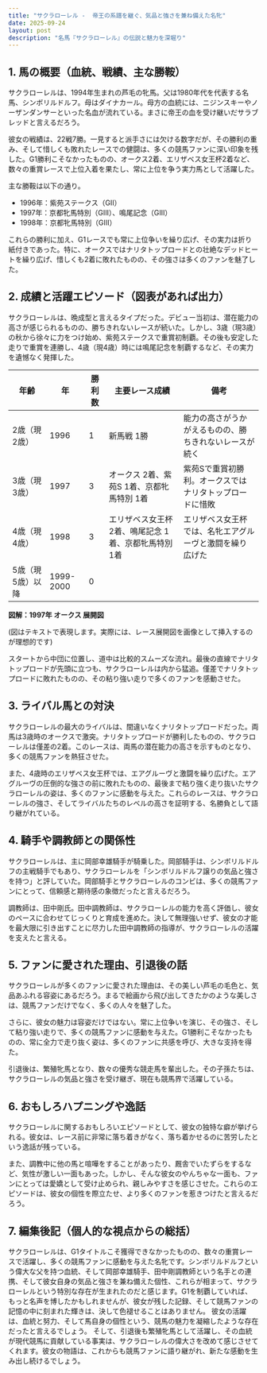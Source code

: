```yaml
---
title: "サクラローレル -  帝王の系譜を継ぐ、気品と強さを兼ね備えた名牝"
date: 2025-09-24
layout: post
description: "名馬『サクラローレル』の伝説と魅力を深堀り"
---
```


## 1. 馬の概要（血統、戦績、主な勝鞍）

サクラローレルは、1994年生まれの芦毛の牝馬。父は1980年代を代表する名馬、シンボリルドルフ。母はダイナカール。母方の血統には、ニジンスキーやノーザンダンサーといった名血が流れている。まさに帝王の血を受け継いだサラブレッドと言えるだろう。

彼女の戦績は、22戦7勝。一見すると派手さには欠ける数字だが、その勝利の重み、そして惜しくも敗れたレースでの健闘は、多くの競馬ファンに深い印象を残した。G1勝利こそなかったものの、オークス2着、エリザベス女王杯2着など、数々の重賞レースで上位入着を果たし、常に上位を争う実力馬として活躍した。

主な勝鞍は以下の通り。

* 1996年：紫苑ステークス（GII）
* 1997年：京都牝馬特別（GIII）、鳴尾記念（GIII）
* 1998年：京都牝馬特別（GIII）

これらの勝利に加え、G1レースでも常に上位争いを繰り広げ、その実力は折り紙付きであった。特に、オークスではナリタトップロードとの壮絶なデッドヒートを繰り広げ、惜しくも2着に敗れたものの、その強さは多くのファンを魅了した。


## 2. 成績と活躍エピソード（図表があれば出力）

サクラローレルは、晩成型と言えるタイプだった。デビュー当初は、潜在能力の高さが感じられるものの、勝ちきれないレースが続いた。しかし、3歳（現3歳）の秋から徐々に力をつけ始め、紫苑ステークスで重賞初制覇。その後も安定した走りで重賞を連勝し、4歳（現4歳）時には鳴尾記念を制覇するなど、その実力を遺憾なく発揮した。

| 年齢 | 年 | 勝利数 | 主要レース成績 | 備考 |
|---|---|---|---|---|
| 2歳（現2歳） | 1996 | 1 | 新馬戦 1勝 | 能力の高さがうかがえるものの、勝ちきれないレースが続く |
| 3歳（現3歳） | 1997 | 3 | オークス 2着、紫苑S 1着、京都牝馬特別 1着 | 紫苑Sで重賞初勝利。オークスではナリタトップロードに惜敗 |
| 4歳（現4歳） | 1998 | 3 | エリザベス女王杯 2着、鳴尾記念 1着、京都牝馬特別 1着 | エリザベス女王杯では、名牝エアグルーヴと激闘を繰り広げた |
| 5歳（現5歳）以降 | 1999-2000 | 0 |  |  |


**図解：1997年 オークス 展開図**

(図はテキストで表現します。実際には、レース展開図を画像として挿入するのが理想的です)

スタートから中団に位置し、道中は比較的スムーズな流れ。最後の直線でナリタトップロードが先頭に立つも、サクラローレルは内から猛追。僅差でナリタトップロードに敗れたものの、その粘り強い走りで多くのファンを感動させた。


## 3. ライバル馬との対決

サクラローレルの最大のライバルは、間違いなくナリタトップロードだった。両馬は3歳時のオークスで激突。ナリタトップロードが勝利したものの、サクラローレルは僅差の2着。このレースは、両馬の潜在能力の高さを示すものとなり、多くの競馬ファンを熱狂させた。

また、4歳時のエリザベス女王杯では、エアグルーヴと激闘を繰り広げた。エアグルーヴの圧倒的な強さの前に敗れたものの、最後まで粘り強く走り抜いたサクラローレルの姿は、多くのファンに感動を与えた。これらのレースは、サクラローレルの強さ、そしてライバルたちのレベルの高さを証明する、名勝負として語り継がれている。


## 4. 騎手や調教師との関係性

サクラローレルは、主に岡部幸雄騎手が騎乗した。岡部騎手は、シンボリルドルフの主戦騎手でもあり、サクラローレルを「シンボリルドルフ譲りの気品と強さを持つ」と評していた。岡部騎手とサクラローレルのコンビは、多くの競馬ファンにとって、信頼感と期待感の象徴だったと言えるだろう。

調教師は、田中剛氏。田中調教師は、サクラローレルの能力を高く評価し、彼女のペースに合わせてじっくりと育成を進めた。決して無理強いせず、彼女の才能を最大限に引き出すことに尽力した田中調教師の指導が、サクラローレルの活躍を支えたと言える。


## 5. ファンに愛された理由、引退後の話

サクラローレルが多くのファンに愛された理由は、その美しい芦毛の毛色と、気品あふれる容姿にあるだろう。まるで絵画から飛び出してきたかのような美しさは、競馬ファンだけでなく、多くの人々を魅了した。

さらに、彼女の魅力は容姿だけではない。常に上位争いを演じ、その強さ、そして粘り強い走りで、多くの競馬ファンに感動を与えた。G1勝利こそなかったものの、常に全力で走り抜く姿は、多くのファンに共感を呼び、大きな支持を得た。

引退後は、繁殖牝馬となり、数々の優秀な競走馬を輩出した。その子孫たちは、サクラローレルの気品と強さを受け継ぎ、現在も競馬界で活躍している。


## 6. おもしろハプニングや逸話

サクラローレルに関するおもしろいエピソードとして、彼女の独特な癖が挙げられる。彼女は、レース前に非常に落ち着きがなく、落ち着かせるのに苦労したという逸話が残っている。

また、調教中に他の馬と喧嘩をすることがあったり、厩舎でいたずらをするなど、気性が激しい一面もあった。しかし、そんな彼女のやんちゃな一面も、ファンにとっては愛嬌として受け止められ、親しみやすさを感じさせた。これらのエピソードは、彼女の個性を際立たせ、より多くのファンを惹きつけたと言えるだろう。


## 7. 編集後記（個人的な視点からの総括）

サクラローレルは、G1タイトルこそ獲得できなかったものの、数々の重賞レースで活躍し、多くの競馬ファンに感動を与えた名牝です。シンボリルドルフという偉大な父を持つ血統、そして岡部幸雄騎手、田中剛調教師という名手との連携、そして彼女自身の気品と強さを兼ね備えた個性、これらが相まって、サクラローレルという特別な存在が生まれたのだと感じます。G1を制覇していれば、もっと名声を博したかもしれませんが、彼女が残した記録、そして競馬ファンの記憶の中に刻まれた輝きは、決して色褪せることはありません。  彼女の活躍は、血統と努力、そして馬自身の個性という、競馬の魅力を凝縮したような存在だったと言えるでしょう。  そして、引退後も繁殖牝馬として活躍し、その血統が現代競馬に貢献している事実は、サクラローレルの偉大さを改めて感じさせてくれます。彼女の物語は、これからも競馬ファンに語り継がれ、新たな感動を生み出し続けるでしょう。
